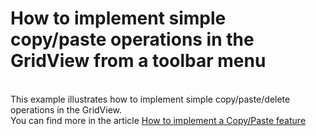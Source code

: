 # How to implement simple copy/paste operations in the GridView from a toolbar menu


<p><br />
This example illustrates how to implement simple copy/paste/delete operations in the GridView.<br />
You can find more in the article <a href="https://www.devexpress.com/Support/Center/p/A1266">How to implement a Copy/Paste feature</a></p>

<br/>


